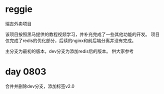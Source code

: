 # reggie
瑞吉外卖项目

该项目按照黑马提供的教程视频学习，并补充完成了一些其他功能的开发。
项目仅完成了redis的优化部分，后续的nginx和前后端分离并没有完成。

主分支为最初的版本，dev分支为添加redis后的版本。
供大家参考

# day 0803
合并并删除dev分支，添加标签v2.0
